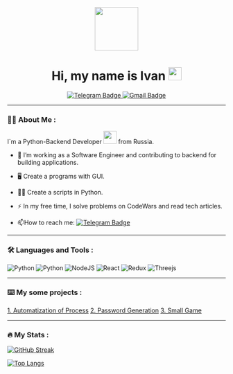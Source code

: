 <div id="header" align="center">
  <img src="https://media.giphy.com/media/M9gbBd9nbDrOTu1Mqx/giphy.gif" width="100"/>
</div>

<div id="badges" align="center">
  <img src='https://komarev.com/ghpvc/?DrDowellsHead&style=flat-square&color=blue' alt=''/>
  <h1>
  Hi, my name is Ivan
  <img src="https://media.giphy.com/media/hvRJCLFzcasrR4ia7z/giphy.gif" width="30px"/>
</h1>
  <a href='https://t.me/Alessandro_Ingannamorte'>
  <img src="https://img.shields.io/badge/Telegram-blue?style=for-the-badge&logo=telegram&logoColor=white" alt="Telegram Badge"/>
  </a>
  <a href='mailto:lordvan2013@gmail.com'>
   <img src="https://img.shields.io/badge/Gmail-white?style=for-the-badge&logo=Gmail&logoColor=red" alt="Gmail Badge"/>
  </a>
</div>

---

### :man_technologist: About Me :
I`m a Python-Backend Developer <img src="https://media.giphy.com/media/WUlplcMpOCEmTGBtBW/giphy.gif" width="30"> from Russia.
- :telescope: I’m working as a Software Engineer and contributing to backend for building applications.

- :desktop_computer: Create a programs with GUI.

- :man_technologist: Create a scripts in Python.

- :zap: In my free time, I solve problems on CodeWars and read tech articles.

- :mailbox:How to reach me: [![Telegram Badge](https://img.shields.io/badge/-Alessandro_Ingannamorte-blue?style=flat&logo=Telegram&logoColor=white)](https://t.me/Alessandro_Ingannamorte)

---

### :hammer_and_wrench: Languages and Tools :

![Python](https://img.shields.io/badge/Python-316192?style=for-the-badge&logo=python&logoColor=yellow)
![Python](https://img.shields.io/badge/Django-003300?style=for-the-badge&logo=django&logoColor=yellow)
![NodeJS](https://img.shields.io/badge/Pandas-BDD0D7?style=for-the-badge&logo=pandas&logoColor=purple)
![React](https://img.shields.io/badge/Plotly-BDD0D7?style=for-the-badge&logo=plotly&logoColor=grey)
![Redux](https://img.shields.io/badge/HTML-e55b30?style=for-the-badge&logo=html5&logoColor=white)
![Threejs](https://img.shields.io/badge/CSS-2790df?style=for-the-badge&logo=css3&logoColor=white)

---

### :keyboard: My some projects :

[1. Automatization of Process](https://github.com/DrDowellsHead/RPA-Challenge)
[2. Password Generation](https://github.com/DrDowellsHead/Password-Generator)
[3. Small Game](https://github.com/DrDowellsHead/Guess-The-Number-Game)

---

### :fire: My Stats :

[![GitHub Streak](https://github-readme-streak-stats.herokuapp.com?user=DrDowellsHead&theme=dark&hide_border=%D0%9B%D0%9E%D0%96%D0%AC&date_format=M%20j%5B%2C%20Y%5D&mode=weekly)](https://git.io/streak-stats)

[![Top Langs](https://github-readme-stats.vercel.app/api/top-langs/?username=DrDowellsHead&layout=compact&theme=vision-friendly-dark)](https://github.com/anuraghazra/github-readme-stats)

<!--
**DrDowellsHead/DrDowellsHead** is a ✨ _special_ ✨ repository because its `README.md` (this file) appears on your GitHub profile.

Here are some ideas to get you started:

- 🔭 I’m currently working on ...
- 🌱 I’m currently learning ...
- 👯 I’m looking to collaborate on ...
- 🤔 I’m looking for help with ...
- 💬 Ask me about ...
- 📫 How to reach me: ...
- 😄 Pronouns: ...
- ⚡ Fun fact: ...
-->
